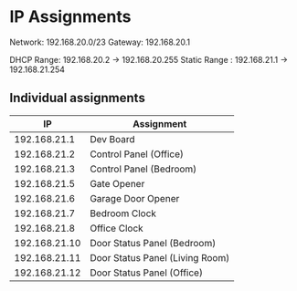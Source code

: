 # IP Assignments

Network: 192.168.20.0/23
Gateway: 192.168.20.1

DHCP Range: 192.168.20.2 -> 192.168.20.255
Static Range : 192.168.21.1 -> 192.168.21.254

## Individual assignments

| IP           | Assignment |
| --- | --- |
| 192.168.21.1   | Dev Board |
| 192.168.21.2   | Control Panel (Office) |
| 192.168.21.3   | Control Panel (Bedroom) |
| 192.168.21.5   | Gate Opener |
| 192.168.21.6   | Garage Door Opener |
| 192.168.21.7   | Bedroom Clock |
| 192.168.21.8   | Office Clock |
| 192.168.21.10  | Door Status Panel (Bedroom) |
| 192.168.21.11  | Door Status Panel (Living Room) |
| 192.168.21.12  | Door Status Panel (Office) |
